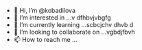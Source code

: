 - 👋 Hi, I’m @kobadilova
- 👀 I’m interested in ...v dfhbvjvbgfg
- 🌱 I’m currently learning ...scbcjchv dhvb d
- 💞️ I’m looking to collaborate on ...vgbdjfbvh
- 📫 How to reach me ...

<!---
kobadilova/kobadilova is a ✨ special ✨ repository because its `README.md` (this file) appears on your GitHub profile.
You can click the Preview link to take a look at your changes.
--->
